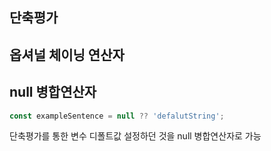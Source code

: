 ## 단축평가

## 옵셔널 체이닝 연산자


## null 병합연산자
```javascript
const exampleSentence = null ?? 'defalutString';

```
단축평가를 통한 변수 디폴트값 설정하던 것을 null 병합연산자로 가능

